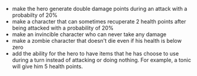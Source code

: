 
* make the hero generate double damage points during an attack with a probabilty of 20%
* make a character that can sometimes recuperate 2 health points after being attacked with a probability of 20%
* make an invincible character who can never take any damage
* make a zombie character that doesn't die even if his health is below zero
* add the ability for the hero to have items that he has choose to use during a turn instead of attacking or doing nothing. For example, a tonic will give him 5 health points.
